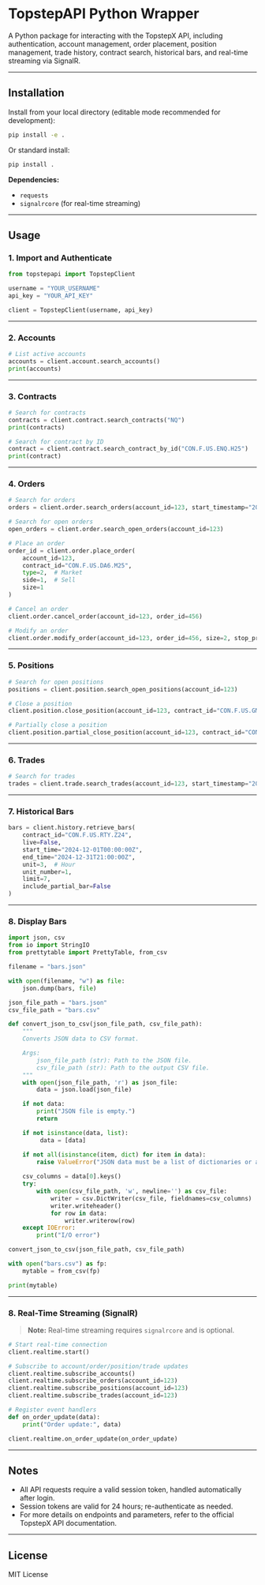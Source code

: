 # TopstepAPI Python Wrapper

A Python package for interacting with the TopstepX API, including authentication, account management, order placement, position management, trade history, contract search, historical bars, and real-time streaming via SignalR.

---

## Installation

Install from your local directory (editable mode recommended for development):

```bash
pip install -e .
```

Or standard install:

```bash
pip install .
```

**Dependencies:**

- `requests`
- `signalrcore` (for real-time streaming)

---

## Usage

### 1. Import and Authenticate

```python
from topstepapi import TopstepClient

username = "YOUR_USERNAME"
api_key = "YOUR_API_KEY"

client = TopstepClient(username, api_key)
```

---

### 2. Accounts

```python
# List active accounts
accounts = client.account.search_accounts()
print(accounts)
```

---

### 3. Contracts

```python
# Search for contracts
contracts = client.contract.search_contracts("NQ")
print(contracts)

# Search for contract by ID
contract = client.contract.search_contract_by_id("CON.F.US.ENQ.H25")
print(contract)
```

---

### 4. Orders

```python
# Search for orders
orders = client.order.search_orders(account_id=123, start_timestamp="2025-01-01T00:00:00Z")

# Search for open orders
open_orders = client.order.search_open_orders(account_id=123)

# Place an order
order_id = client.order.place_order(
    account_id=123,
    contract_id="CON.F.US.DA6.M25",
    type=2,  # Market
    side=1,  # Sell
    size=1
)

# Cancel an order
client.order.cancel_order(account_id=123, order_id=456)

# Modify an order
client.order.modify_order(account_id=123, order_id=456, size=2, stop_price=1604)
```

---

### 5. Positions

```python
# Search for open positions
positions = client.position.search_open_positions(account_id=123)

# Close a position
client.position.close_position(account_id=123, contract_id="CON.F.US.GMET.J25")

# Partially close a position
client.position.partial_close_position(account_id=123, contract_id="CON.F.US.GMET.J25", size=1)
```

---

### 6. Trades

```python
# Search for trades
trades = client.trade.search_trades(account_id=123, start_timestamp="2025-01-01T00:00:00Z")
```

---

### 7. Historical Bars

```python
bars = client.history.retrieve_bars(
    contract_id="CON.F.US.RTY.Z24",
    live=False,
    start_time="2024-12-01T00:00:00Z",
    end_time="2024-12-31T21:00:00Z",
    unit=3,  # Hour
    unit_number=1,
    limit=7,
    include_partial_bar=False
)
```

---

### 8. Display Bars

```python
import json, csv
from io import StringIO
from prettytable import PrettyTable, from_csv

filename = "bars.json"

with open(filename, "w") as file:
    json.dump(bars, file)

json_file_path = "bars.json"
csv_file_path = "bars.csv"

def convert_json_to_csv(json_file_path, csv_file_path):
    """
    Converts JSON data to CSV format.

    Args:
        json_file_path (str): Path to the JSON file.
        csv_file_path (str): Path to the output CSV file.
    """
    with open(json_file_path, 'r') as json_file:
        data = json.load(json_file)

    if not data:
        print("JSON file is empty.")
        return

    if not isinstance(data, list):
         data = [data]

    if not all(isinstance(item, dict) for item in data):
        raise ValueError("JSON data must be a list of dictionaries or a single dictionary.")
    
    csv_columns = data[0].keys()
    try:
        with open(csv_file_path, 'w', newline='') as csv_file:
            writer = csv.DictWriter(csv_file, fieldnames=csv_columns)
            writer.writeheader()
            for row in data:
                writer.writerow(row)
    except IOError:
        print("I/O error")

convert_json_to_csv(json_file_path, csv_file_path)

with open("bars.csv") as fp:
    mytable = from_csv(fp)

print(mytable)

```
---

### 8. Real-Time Streaming (SignalR)

> **Note:** Real-time streaming requires `signalrcore` and is optional.

```python
# Start real-time connection
client.realtime.start()

# Subscribe to account/order/position/trade updates
client.realtime.subscribe_accounts()
client.realtime.subscribe_orders(account_id=123)
client.realtime.subscribe_positions(account_id=123)
client.realtime.subscribe_trades(account_id=123)

# Register event handlers
def on_order_update(data):
    print("Order update:", data)

client.realtime.on_order_update(on_order_update)
```

---

## Notes

- All API requests require a valid session token, handled automatically after login.
- Session tokens are valid for 24 hours; re-authenticate as needed.
- For more details on endpoints and parameters, refer to the official TopstepX API documentation.

---

## License

MIT License
